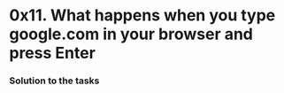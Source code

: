 <h1>0x11. What happens when you type google.com in your browser and press Enter</h1>

<h3>Solution to the tasks</h3>
